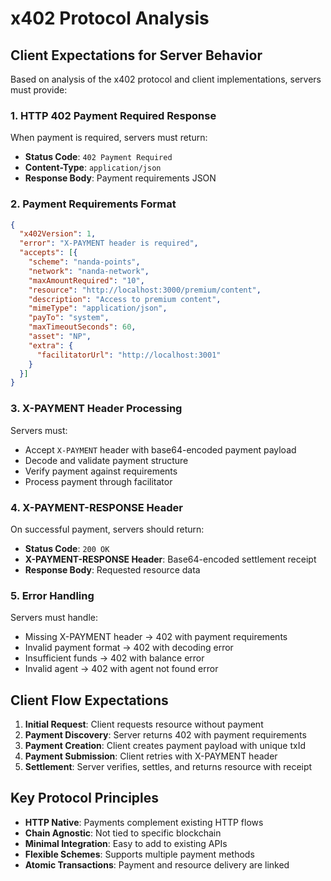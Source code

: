 # x402 Protocol Analysis

## Client Expectations for Server Behavior

Based on analysis of the x402 protocol and client implementations, servers must provide:

### 1. HTTP 402 Payment Required Response

When payment is required, servers must return:
- **Status Code**: `402 Payment Required`
- **Content-Type**: `application/json`
- **Response Body**: Payment requirements JSON

### 2. Payment Requirements Format

```json
{
  "x402Version": 1,
  "error": "X-PAYMENT header is required",
  "accepts": [{
    "scheme": "nanda-points",
    "network": "nanda-network",
    "maxAmountRequired": "10",
    "resource": "http://localhost:3000/premium/content",
    "description": "Access to premium content",
    "mimeType": "application/json",
    "payTo": "system",
    "maxTimeoutSeconds": 60,
    "asset": "NP",
    "extra": {
      "facilitatorUrl": "http://localhost:3001"
    }
  }]
}
```

### 3. X-PAYMENT Header Processing

Servers must:
- Accept `X-PAYMENT` header with base64-encoded payment payload
- Decode and validate payment structure
- Verify payment against requirements
- Process payment through facilitator

### 4. X-PAYMENT-RESPONSE Header

On successful payment, servers should return:
- **Status Code**: `200 OK`
- **X-PAYMENT-RESPONSE Header**: Base64-encoded settlement receipt
- **Response Body**: Requested resource data

### 5. Error Handling

Servers must handle:
- Missing X-PAYMENT header → 402 with payment requirements
- Invalid payment format → 402 with decoding error
- Insufficient funds → 402 with balance error
- Invalid agent → 402 with agent not found error

## Client Flow Expectations

1. **Initial Request**: Client requests resource without payment
2. **Payment Discovery**: Server returns 402 with payment requirements
3. **Payment Creation**: Client creates payment payload with unique txId
4. **Payment Submission**: Client retries with X-PAYMENT header
5. **Settlement**: Server verifies, settles, and returns resource with receipt

## Key Protocol Principles

- **HTTP Native**: Payments complement existing HTTP flows
- **Chain Agnostic**: Not tied to specific blockchain
- **Minimal Integration**: Easy to add to existing APIs
- **Flexible Schemes**: Supports multiple payment methods
- **Atomic Transactions**: Payment and resource delivery are linked